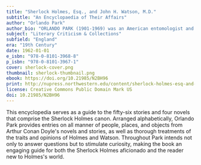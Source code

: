 ```yaml
---
title: "Sherlock Holmes, Esq., and John H. Watson, M.D."
subtitle: "An Encyclopaedia of Their Affairs"
author: "Orlando Park"
author_bio: "ORLANDO PARK (1901-1969) was an American entomologist and chair of the Biology Department at Northwestern University."
subject: "Literary Criticism & Collections"
subfield: "England"
era: "19th Century"
date: 1962-01-01
e_isbn: "978-0-8101-3968-8"
p_isbn: "978-0-8101-3967-1"
cover: sherlock-cover.png
thumbnail: sherlock-thumbnail.png
ebook: https://doi.org/10.21985/N2BH96
print: http://nupress.northwestern.edu/content/sherlock-holmes-esq-and-john-h-watson-md
license: Creative Commons Public Domain Mark US
doi: 10.21985/N2BH96
---
```

This encyclopedia serves as a guide to the fifty-six stories and four novels that comprise the Sherlock Holmes canon. Arranged alphabetically, Orlando Park provides entries on all manner of people, places, and objects from Arthur Conan Doyle's novels and stories, as well as thorough treatments of the traits and opinions of Holmes and Watson. Throughout Park intends not only to answer questions but to stimulate curiosity, making the book an engaging guide for both the Sherlock Holmes aficionado and the reader new to Holmes's world.
